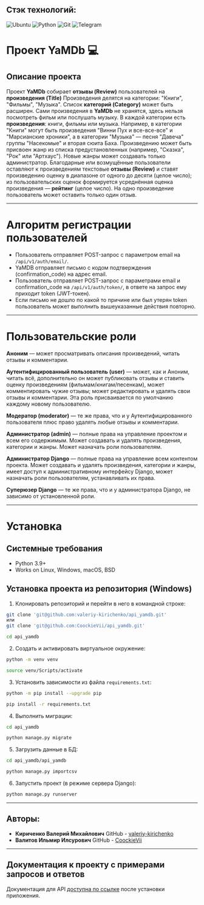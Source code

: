 
## Стэк технологий:
![Ubuntu](https://img.shields.io/badge/Ubuntu-E95420?style=for-the-badge&logo=ubuntu&logoColor=white)
![Python](https://img.shields.io/badge/python-3670A0?style=for-the-badge&logo=python&logoColor=ffdd54)
![Git](https://img.shields.io/badge/git-%23F05033.svg?style=for-the-badge&logo=git&logoColor=white)
![Telegram](https://w7.pngwing.com/pngs/419/837/png-transparent-telegram-icon-telegram-logo-computer-icons-telegram-blue-angle-triangle.png?style=for-the-badge&logo=Telegram&logoColor=white)


# Проект YaMDb :computer:
Описание проекта
----------
Проект **YaMDb** собирает **отзывы (Review)** пользователей на **произведения (Title)** Произведения делятся на категории: "Книги", "Фильмы", "Музыка". Список **категорий (Category)** может быть расширен.
Сами произведения в **YaMDb** не хранятся, здесь нельзя посмотреть фильм или послушать музыку.
В каждой категории есть **произведения**: книги, фильмы или музыка. Например, в категории "Книги" могут быть произведения "Винни Пух и все-все-все" и "Марсианские хроники", а в категории "Музыка" — песня "Давеча" группы "Насекомые" и вторая сюита Баха. Произведению может быть присвоен жанр из списка предустановленных (например, "Сказка", "Рок" или "Артхаус"). Новые жанры может создавать только администратор.
Благодарные или возмущённые пользователи оставляют к произведениям текстовые **отзывы (Review)** и ставят произведению оценку в диапазоне от одного до десяти (целое число); из пользовательских оценок формируется усреднённая оценка произведения — **рейтинг** (целое число). На одно произведение пользователь может оставить только один отзыв.

----------
# Алгоритм регистрации пользователей
* Пользователь отправляет POST-запрос с параметром email на `/api/v1/auth/email/`.
* YaMDB отправляет письмо с кодом подтверждения (confirmation_code) на адрес email.
* Пользователь отправляет POST-запрос с параметрами email и confirmation_code на `/api/v1/auth/token/`, в ответе на запрос ему приходит token (JWT-токен).
* Если письмо не дошло по какой то причине или был утерян token пользователь может выполнить вышеуказанные действия повторно.
----------
# Пользовательские роли

**Аноним** — может просматривать описания произведений, читать отзывы и комментарии.

**Аутентифицированный пользователь (user)** — может, как и Аноним, читать всё, дополнительно он может публиковать отзывы и ставить оценку произведениям (фильмам/книгам/песенкам), может комментировать чужие отзывы; может редактировать и удалять свои отзывы и комментарии. Эта роль присваивается по умолчанию каждому новому пользователю.

**Модератор (moderator)** — те же права, что и у Аутентифицированного пользователя плюс право удалять любые отзывы и комментарии.

**Администратор (admin)** — полные права на управление проектом и всем его содержимым. Может создавать и удалять произведения, категории и жанры. Может назначать роли пользователям.

**Администратор Django** — полные права на управление всем контентом проекта. Может создавать и удалять произведения, категории и жанры, имеет доступ к административному интерфейсу Django, может назначать роли пользователям, устанавливать их права.

**Суперюзер Django** — те же права, что и у администратора Django, не зависимо от установленной роли.

----------
# Установка
Системные требования
----------
* Python 3.9+
* Works on Linux, Windows, macOS, BSD

Установка проекта из репозитория (Windows)
----------
1. Клонировать репозиторий и перейти в него в командной строке:
```bash
git clone 'git@github.com:valeriy-kirichenko/api_yamdb.git'
или
git clone 'git@github.com:CoockieVii/api_yamdb.git'

cd api_yamdb
```
2. Cоздать и активировать виртуальное окружение:
```bash
python -m venv venv

source venv/Scripts/activate
```
3. Установить зависимости из файла ```requirements.txt```:
```bash
python -m pip install --upgrade pip

pip install -r requirements.txt
```
4. Выполнить миграции:
```bash
cd api_yamdb

python manage.py migrate
```
5. Загрузить данные в БД:
```bash
cd api_yamdb/api_yamdb

python manage.py importcsv
```
6. Запустить проект (в режиме сервера Django):
```bash
python manage.py runserver
```
----------
Авторы:
----------
* **Кириченко Валерий Михайлович**
GitHub - [valeriy-kirichenko](https://github.com/valeriy-kirichenko)
* **Валитов Ильмир Илсурович**
GitHub - [CoockieVii](https://github.com/CoockieVii)
----------
Документация к проекту с примерами запросов и ответов
----------
Документация для API [доступна по ссылке](http://localhost:8000/redoc/) после установки приложения.
